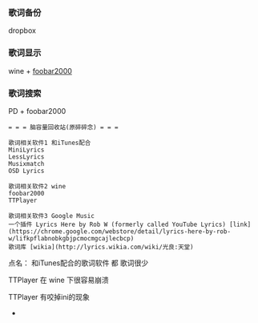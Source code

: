 
### 歌词备份

dropbox

### 歌词显示

wine + [foobar2000](https://github.com/7900ms/000nottheater_deserted_systemsoftware/tree/master/Usage_Manual/foobar2000)

### 歌词搜索

PD + foobar2000

```
= = = 脑容量回收站(原碎碎念) = = =

歌词相关软件1 和iTunes配合
MiniLyrics
LessLyrics
Musixmatch
OSD Lyrics

歌词相关软件2 wine
foobar2000
TTPlayer

歌词相关软件3 Google Music
一个插件 Lyrics Here by Rob W (formerly called YouTube Lyrics) [link](https://chrome.google.com/webstore/detail/lyrics-here-by-rob-w/lifkpflabnobkgbjpcmocmgcajlecbcp)
歌词库 [wikia](http://lyrics.wikia.com/wiki/光良:天堂)
```

点名：
和iTunes配合的歌词软件 都 歌词很少

TTPlayer 在 wine 下很容易崩溃

TTPlayer 有咬掉ini的现象


-
